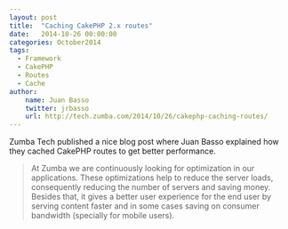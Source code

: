 ```yaml
---
layout: post
title:  "Caching CakePHP 2.x routes"
date:   2014-10-26 00:00:00
categories: October2014
tags:
  - Framework
  - CakePHP
  - Routes
  - Cache
author:
    name: Juan Basso
    twitter: jrbasso
    url: http://tech.zumba.com/2014/10/26/cakephp-caching-routes/
---
```


Zumba Tech published a nice blog post where Juan Basso explained how they cached CakePHP routes to get better performance.

> At Zumba we are continuously looking for optimization in our applications. These optimizations help to reduce the server loads, consequently reducing the number of servers and saving money. Besides that, it gives a better user experience for the end user by serving content faster and in some cases saving on consumer bandwidth (specially for mobile users).
